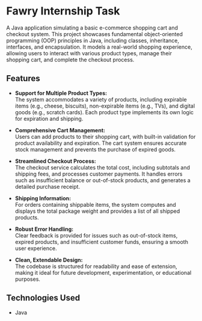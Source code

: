 # Fawry Internship Task

A  Java application simulating a basic e-commerce shopping cart and checkout system. This project showcases fundamental object-oriented programming (OOP) principles in Java, including classes, inheritance, interfaces, and encapsulation. It models a real-world shopping experience, allowing users to interact with various product types, manage their shopping cart, and complete the checkout process.

## Features

- **Support for Multiple Product Types:**  
  The system accommodates a variety of products, including expirable items (e.g., cheese, biscuits), non-expirable items (e.g., TVs), and digital goods (e.g., scratch cards). Each product type implements its own logic for expiration and shipping.

- **Comprehensive Cart Management:**  
  Users can add products to their shopping cart, with built-in validation for product availability and expiration. The cart system ensures accurate stock management and prevents the purchase of expired goods.

- **Streamlined Checkout Process:**  
  The checkout service calculates the total cost, including subtotals and shipping fees, and processes customer payments. It handles errors such as insufficient balance or out-of-stock products, and generates a detailed purchase receipt.

- **Shipping Information:**  
  For orders containing shippable items, the system computes and displays the total package weight and provides a list of all shipped products.

- **Robust Error Handling:**  
  Clear feedback is provided for issues such as out-of-stock items, expired products, and insufficient customer funds, ensuring a smooth user experience.

- **Clean, Extendable Design:**  
  The codebase is structured for readability and ease of extension, making it ideal for future development, experimentation, or educational purposes.

## Technologies Used

- Java
